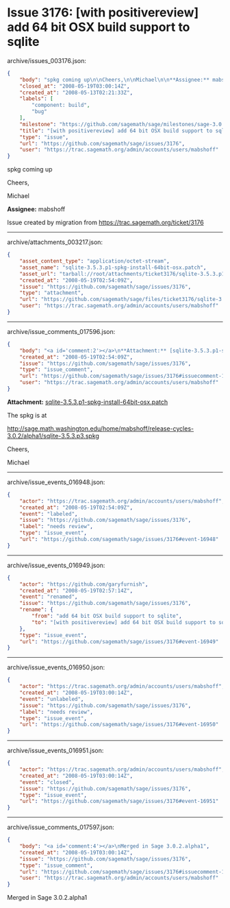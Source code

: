 # Issue 3176: [with positivereview] add 64 bit OSX build support to sqlite

archive/issues_003176.json:
```json
{
    "body": "spkg coming up\n\nCheers,\n\nMichael\n\n**Assignee:** mabshoff\n\nIssue created by migration from https://trac.sagemath.org/ticket/3176\n\n",
    "closed_at": "2008-05-19T03:00:14Z",
    "created_at": "2008-05-13T02:21:33Z",
    "labels": [
        "component: build",
        "bug"
    ],
    "milestone": "https://github.com/sagemath/sage/milestones/sage-3.0.2",
    "title": "[with positivereview] add 64 bit OSX build support to sqlite",
    "type": "issue",
    "url": "https://github.com/sagemath/sage/issues/3176",
    "user": "https://trac.sagemath.org/admin/accounts/users/mabshoff"
}
```
spkg coming up

Cheers,

Michael

**Assignee:** mabshoff

Issue created by migration from https://trac.sagemath.org/ticket/3176





---

archive/attachments_003217.json:
```json
{
    "asset_content_type": "application/octet-stream",
    "asset_name": "sqlite-3.5.3.p1-spkg-install-64bit-osx.patch",
    "asset_url": "tarball://root/attachments/ticket3176/sqlite-3.5.3.p1-spkg-install-64bit-osx.patch",
    "created_at": "2008-05-19T02:54:09Z",
    "issue": "https://github.com/sagemath/sage/issues/3176",
    "type": "attachment",
    "url": "https://github.com/sagemath/sage/files/ticket3176/sqlite-3.5.3.p1-spkg-install-64bit-osx.patch",
    "user": "https://trac.sagemath.org/admin/accounts/users/mabshoff"
}
```



---

archive/issue_comments_017596.json:
```json
{
    "body": "<a id='comment:2'></a>\n**Attachment:** [sqlite-3.5.3.p1-spkg-install-64bit-osx.patch](https://github.com/sagemath/sage/files/ticket3176/sqlite-3.5.3.p1-spkg-install-64bit-osx.patch)\n\nThe spkg is at\n\nhttp://sage.math.washington.edu/home/mabshoff/release-cycles-3.0.2/alpha1/sqlite-3.5.3.p3.spkg\n\nCheers,\n\nMichael",
    "created_at": "2008-05-19T02:54:09Z",
    "issue": "https://github.com/sagemath/sage/issues/3176",
    "type": "issue_comment",
    "url": "https://github.com/sagemath/sage/issues/3176#issuecomment-17596",
    "user": "https://trac.sagemath.org/admin/accounts/users/mabshoff"
}
```

<a id='comment:2'></a>
**Attachment:** [sqlite-3.5.3.p1-spkg-install-64bit-osx.patch](https://github.com/sagemath/sage/files/ticket3176/sqlite-3.5.3.p1-spkg-install-64bit-osx.patch)

The spkg is at

http://sage.math.washington.edu/home/mabshoff/release-cycles-3.0.2/alpha1/sqlite-3.5.3.p3.spkg

Cheers,

Michael



---

archive/issue_events_016948.json:
```json
{
    "actor": "https://trac.sagemath.org/admin/accounts/users/mabshoff",
    "created_at": "2008-05-19T02:54:09Z",
    "event": "labeled",
    "issue": "https://github.com/sagemath/sage/issues/3176",
    "label": "needs review",
    "type": "issue_event",
    "url": "https://github.com/sagemath/sage/issues/3176#event-16948"
}
```



---

archive/issue_events_016949.json:
```json
{
    "actor": "https://github.com/garyfurnish",
    "created_at": "2008-05-19T02:57:14Z",
    "event": "renamed",
    "issue": "https://github.com/sagemath/sage/issues/3176",
    "rename": {
        "from": "add 64 bit OSX build support to sqlite",
        "to": "[with positivereview] add 64 bit OSX build support to sqlite"
    },
    "type": "issue_event",
    "url": "https://github.com/sagemath/sage/issues/3176#event-16949"
}
```



---

archive/issue_events_016950.json:
```json
{
    "actor": "https://trac.sagemath.org/admin/accounts/users/mabshoff",
    "created_at": "2008-05-19T03:00:14Z",
    "event": "unlabeled",
    "issue": "https://github.com/sagemath/sage/issues/3176",
    "label": "needs review",
    "type": "issue_event",
    "url": "https://github.com/sagemath/sage/issues/3176#event-16950"
}
```



---

archive/issue_events_016951.json:
```json
{
    "actor": "https://trac.sagemath.org/admin/accounts/users/mabshoff",
    "created_at": "2008-05-19T03:00:14Z",
    "event": "closed",
    "issue": "https://github.com/sagemath/sage/issues/3176",
    "type": "issue_event",
    "url": "https://github.com/sagemath/sage/issues/3176#event-16951"
}
```



---

archive/issue_comments_017597.json:
```json
{
    "body": "<a id='comment:4'></a>\nMerged in Sage 3.0.2.alpha1",
    "created_at": "2008-05-19T03:00:14Z",
    "issue": "https://github.com/sagemath/sage/issues/3176",
    "type": "issue_comment",
    "url": "https://github.com/sagemath/sage/issues/3176#issuecomment-17597",
    "user": "https://trac.sagemath.org/admin/accounts/users/mabshoff"
}
```

<a id='comment:4'></a>
Merged in Sage 3.0.2.alpha1
